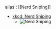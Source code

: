 alias:: [[Nerd Sniping]]

- [xkcd: Nerd Sniping](https://xkcd.com/356/)
	- ![Nerd Sniping](https://imgs.xkcd.com/comics/nerd_sniping.png)